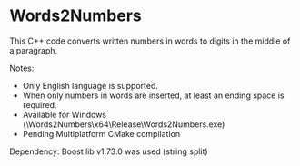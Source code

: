 # Words2Numbers 
This C++ code converts written numbers in words to digits in the middle of a paragraph.

Notes: 
- Only English language is supported.
- When only numbers in words are inserted, at least an ending space is required.
- Available for Windows (\Words2Numbers\x64\Release\Words2Numbers.exe)
- Pending Multiplatform CMake compilation

Dependency: Boost lib v1.73.0 was used (string split)


